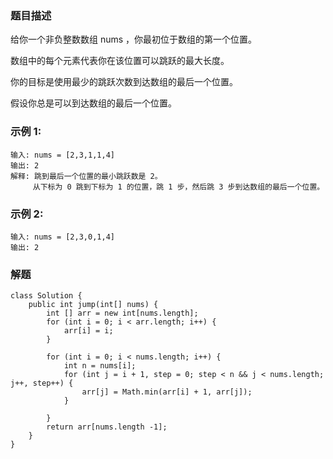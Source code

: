 ### 题目描述
给你一个非负整数数组 nums ，你最初位于数组的第一个位置。

数组中的每个元素代表你在该位置可以跳跃的最大长度。

你的目标是使用最少的跳跃次数到达数组的最后一个位置。

假设你总是可以到达数组的最后一个位置。



### 示例 1:
```
输入: nums = [2,3,1,1,4]
输出: 2
解释: 跳到最后一个位置的最小跳跃数是 2。
     从下标为 0 跳到下标为 1 的位置，跳 1 步，然后跳 3 步到达数组的最后一个位置。
```

### 示例 2:
```
输入: nums = [2,3,0,1,4]
输出: 2
```
### 解题
```
class Solution {
    public int jump(int[] nums) {
        int [] arr = new int[nums.length];
        for (int i = 0; i < arr.length; i++) {
            arr[i] = i;
        }

        for (int i = 0; i < nums.length; i++) {
            int n = nums[i];
            for (int j = i + 1, step = 0; step < n && j < nums.length; j++, step++) {
                arr[j] = Math.min(arr[i] + 1, arr[j]);
            }

        }
        return arr[nums.length -1];
    }
}
```
